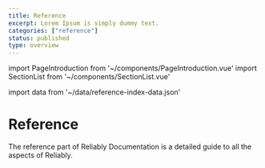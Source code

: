 ```yaml
---
title: Reference
excerpt: Lorem Ipsum is simply dummy text.
categories: ["reference"]
status: published
type: overview
---
```

import PageIntroduction from '~/components/PageIntroduction.vue'
import SectionList from '~/components/SectionList.vue'

import data from '~/data/reference-index-data.json'

# Reference


<PageIntroduction>
  The reference part of Reliably Documentation is a detailed guide to all the aspects of Reliably.
</PageIntroduction>

<SectionList
    title="CLI"
    categoryName="cli"
    description="Complete reference guide for the Reliably CLI"
    link="/reference/cli/"
    :list="data.cli.links"
/>

<SectionList
    title="REST API"
    categoryName="rest-api"
    description="Reference for the Reliably REST API"
    link="/reference/rest-api"
    :list="data['rest-api'].links"
/>

<SectionList
    title="How it works"
    categoryName="how-it-works"
    description="Discover how Reliably helps you surface potential reliability weaknesses in your Kubernetes manifests."
    link="/reference/how-it-works"
    :list="data['how-it-works'].links"
/>
